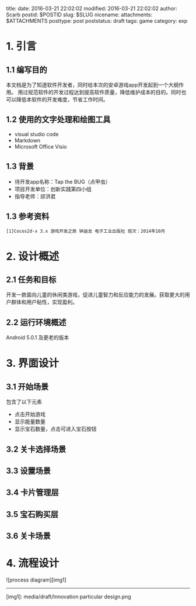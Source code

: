 title: 
date: 2016-03-21 22:02:02
modified: 2016-03-21 22:02:02
author: Scarb
postid: $POSTID
slug: $SLUG
nicename: 
attachments: $ATTACHMENTS
posttype: post
poststatus: draft
tags: game
category: exp

# 1. 引言
## 1.1 编写目的
本文档是为了知道软件开发者，同时给本次的安卓游戏app开发起到一个大纲作用。
用过规范软件的开发过程达到提高软件质量，降低维护成本的目的。同时也可以降低本软件的开发难度，节省工作时间。
## 1.2 使用的文字处理和绘图工具
 - visual studio code
 - Markdown
 - Microsoft Office Visio

## 1.3 背景
 - 待开发app名称：Tap the BUG（点甲虫）
 - 项目开发单位：创新实践第四小组
 - 指导老师：邱洪君

## 1.3 参考资料
`[1]Cocos2d-x 3.x 游戏开发之旅 钟迪龙 电子工业出版社 班次：2014年10月`

# 2. 设计概述
## 2.1 任务和目标
开发一款面向儿童的休闲类游戏，促进儿童智力和反应能力的发展。获取更大的用户群体和用户粘性，实现盈利。
## 2.2 运行环境概述
Android 5.0.1 及更老的版本

# 3. 界面设计
## 3.1 开始场景
包含了以下元素
 - 点击开始游戏
 - 显示能量数量
 - 显示宝石数量，点击可进入宝石按钮

## 3.2 关卡选择场景
## 3.3 设置场景
## 3.4 卡片管理层
## 3.5 宝石购买层
## 3.6 关卡场景

# 4. 流程设计
![process diagram][img1]

------
[img1]: media/draft/Innovation particular design.png